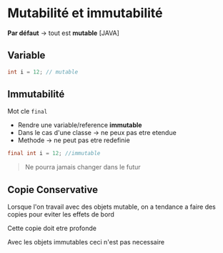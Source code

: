 # Mutabilité et immutabilité

**Par défaut** $\rightarrow$ tout est **mutable** [JAVA]

## Variable

```java
int i = 12; // mutable
```

## Immutabilité

Mot cle `final`

- Rendre une variable/reference **immutable**
- Dans le cas d'une classe $\rightarrow$ ne peux pas etre etendue
- Methode $\rightarrow$ ne peut pas etre redefinie

```java
final int i = 12; //immutable
```

> Ne pourra jamais changer dans le futur

## Copie Conservative

Lorsque l'on travail avec des objets mutable, on a tendance a faire des copies pour eviter les effets de bord

Cette copie doit etre profonde

Avec les objets immutables ceci n'est pas necessaire

